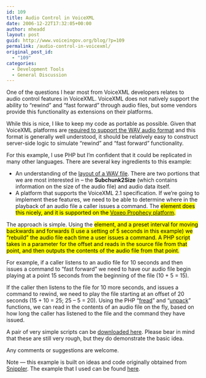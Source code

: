 ```yaml
---
id: 109
title: Audio Control in VoiceXML
date: 2006-12-22T17:32:05+00:00
author: mheadd
layout: post
guid: http://www.voiceingov.org/blog/?p=109
permalink: /audio-control-in-voicexml/
original_post_id:
  - "109"
categories:
  - Development Tools
  - General Discussion
---
```

One of the questions I hear most from VoiceXML developers relates to audio control features in VoiceXML. VoiceXML does not natively support the ability to &#8220;rewind&#8221; and &#8220;fast forward&#8221; through audio files, but some vendors provide this functionality as extensions on their platforms.

While this is nice, I like to keep my code as portable as possible. Given that VoiceXML platforms are <a href="http://www.w3.org/TR/voicexml20/#dmlAAudioFormats" target="_blank">required to support the WAV audio format</a> and this format is generally well understood, it should be relatively easy to construct server-side logic to simulate &#8220;rewind&#8221; and &#8220;fast forward&#8221; functionality.

For this example, I use PHP but I&#8217;m confident that it could be replicated in many other languages. There are several key ingredients to this example:

  * An understanding of the <a href="http://ccrma.stanford.edu/courses/422/projects/WaveFormat/" target="_blank">layout of a WAV file</a>. There are two portions that we are most interested in &#8211; the **Subchunk2Size** (which contains information on the size of the audio file) and audio data itself.
  * A platform that supports the VoiceXML 2.1 specification. If we&#8217;re going to implement these features, we need to be able to determine where in the playback of an audio file a caller issues a command. The <mark> element does this nicely, and it is supported on the <a href="http://www.voxeo.com/prophecy/" target="_blank">Voxeo Prophecy platform</a>.

The approach is simple. Using the <mark> element, and a preset interval for moving backwards and forwards (I use a setting of 5 seconds in this example) we &#8220;rebuild&#8221; the audio file each time a user issues a command. A PHP script takes in a parameter for the offset and reads in the source file from that point, and then outputs the contents of the audio file from that point.

For example, if a caller listens to an audio file for 10 seconds and then issues a command to &#8220;fast forward&#8221; we need to have our audio file begin playing at a point 15 seconds from the beginning of the file (10 + 5 = 15).

If the caller then listens to the file for 10 more seconds, and issues a command to rewind, we need to play the file starting at an offset of 20 seconds (15 + 10 = 25; 25 &#8211; 5 = 20). Using the PHP &#8220;<a href="http://us3.php.net/manual/en/function.fread.php" target="_blank">fread</a>&#8221; and &#8220;<a href="http://us3.php.net/manual/en/function.unpack.php" target="_blank">unpack</a>&#8221; functions, we can read in the contents of an audio file on the fly, based on how long the caller has listened to the file and the command they have issued.

A pair of very simple scripts can be [downloaded here](http://www.voiceingov.org/xfiles/audio_control.zip). Please bear in mind that these are still very rough, but they do demonstrate the basic idea.

Any comments or suggestions are welcome.

Note &#8212; this example is built on ideas and code originally obtained from <a href="http://snipplr.com" target="_blank">Snippler</a>. The example that I used can be found <a href="http://snipplr.com/view/285/read-wav-header-and-calculate-duration/" target="_blank">here</a>.